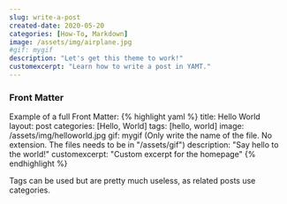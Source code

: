 ```yaml
---
slug: write-a-post
created-date: 2020-05-20
categories: [How-To, Markdown]
image: /assets/img/airplane.jpg
#gif: mygif
description: "Let's get this theme to work!"
customexcerpt: "Learn how to write a post in YAMT."
---
```


### Front Matter
Example of a full Front Matter:
{% highlight yaml %}
title: Hello World   
layout: post
categories: [Hello, World]
tags: [hello, world]
image: /assets/img/helloworld.jpg
gif: mygif (Only write the name of the file. No extension. The files needs to be in "/assets/gif")
description: "Say hello to the world!"
customexcerpt: "Custom excerpt for the homepage"
{% endhighlight %}

Tags can be used but are pretty much useless, as related posts use categories.